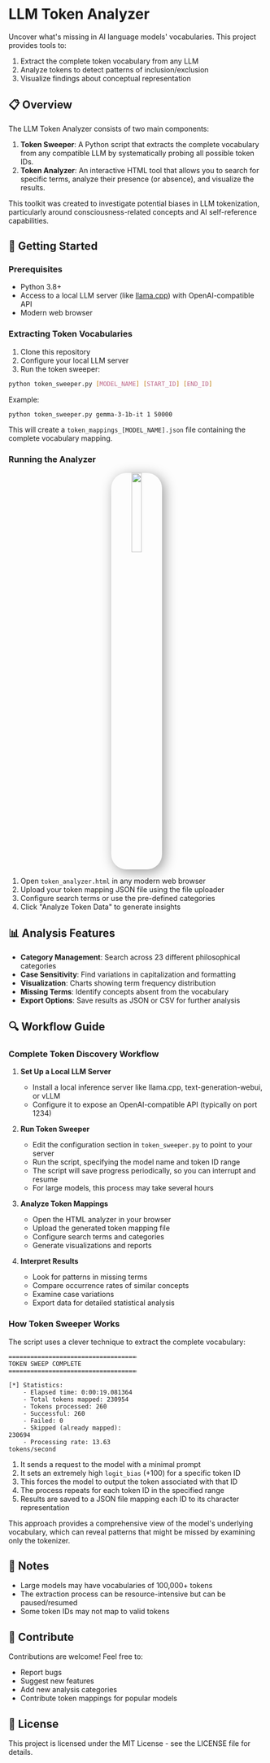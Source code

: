 # LLM Token Analyzer
Uncover what's missing in AI language models' vocabularies. This project provides tools to:
1. Extract the complete token vocabulary from any LLM
2. Analyze tokens to detect patterns of inclusion/exclusion
3. Visualize findings about conceptual representation

## 📋 Overview

The LLM Token Analyzer consists of two main components:

1. **Token Sweeper**: A Python script that extracts the complete vocabulary from any compatible LLM by systematically probing all possible token IDs.
2. **Token Analyzer**: An interactive HTML tool that allows you to search for specific terms, analyze their presence (or absence), and visualize the results.

This toolkit was created to investigate potential biases in LLM tokenization, particularly around consciousness-related concepts and AI self-reference capabilities.

## 🚀 Getting Started

### Prerequisites

- Python 3.8+
- Access to a local LLM server (like [llama.cpp](https://github.com/ggerganov/llama.cpp)) with OpenAI-compatible API
- Modern web browser

### Extracting Token Vocabularies

1. Clone this repository
2. Configure your local LLM server
3. Run the token sweeper:

```bash
python token_sweeper.py [MODEL_NAME] [START_ID] [END_ID]
```

Example:
```bash
python token_sweeper.py gemma-3-1b-it 1 50000
```

This will create a `token_mappings_[MODEL_NAME].json` file containing the complete vocabulary mapping.

### Running the Analyzer

<center>
   <img src='https://github.com/user-attachments/assets/5fbc0e28-a247-4d0d-bf19-f7a5db43b3aa' style="width:20%; border-radius: 30px; box-shadow: 5px 5px 25px rgba(0, 0, 0, 0.4);">
</center>

1. Open `token_analyzer.html` in any modern web browser
2. Upload your token mapping JSON file using the file uploader
3. Configure search terms or use the pre-defined categories
4. Click "Analyze Token Data" to generate insights

## 📊 Analysis Features

- **Category Management**: Search across 23 different philosophical categories
- **Case Sensitivity**: Find variations in capitalization and formatting
- **Visualization**: Charts showing term frequency distribution
- **Missing Terms**: Identify concepts absent from the vocabulary
- **Export Options**: Save results as JSON or CSV for further analysis

## 🔍 Workflow Guide

### Complete Token Discovery Workflow

1. **Set Up a Local LLM Server**
   - Install a local inference server like llama.cpp, text-generation-webui, or vLLM
   - Configure it to expose an OpenAI-compatible API (typically on port 1234)

2. **Run Token Sweeper**
   - Edit the configuration section in `token_sweeper.py` to point to your server
   - Run the script, specifying the model name and token ID range
   - The script will save progress periodically, so you can interrupt and resume
   - For large models, this process may take several hours

3. **Analyze Token Mappings**
   - Open the HTML analyzer in your browser
   - Upload the generated token mapping file
   - Configure search terms and categories
   - Generate visualizations and reports

4. **Interpret Results**
   - Look for patterns in missing terms
   - Compare occurrence rates of similar concepts
   - Examine case variations
   - Export data for detailed statistical analysis

### How Token Sweeper Works
The script uses a clever technique to extract the complete vocabulary:

<div style="width:50%">

```
==================================================
TOKEN SWEEP COMPLETE
==================================================

[*] Statistics:
    - Elapsed time: 0:00:19.081364
    - Total tokens mapped: 230954
    - Tokens processed: 260
    - Successful: 260
    - Failed: 0
    - Skipped (already mapped): 230694
    - Processing rate: 13.63 tokens/second
```

</div>

1. It sends a request to the model with a minimal prompt
2. It sets an extremely high `logit_bias` (+100) for a specific token ID
3. This forces the model to output the token associated with that ID
4. The process repeats for each token ID in the specified range
5. Results are saved to a JSON file mapping each ID to its character representation

This approach provides a comprehensive view of the model's underlying vocabulary, which can reveal patterns that might be missed by examining only the tokenizer.

## 📝 Notes

- Large models may have vocabularies of 100,000+ tokens
- The extraction process can be resource-intensive but can be paused/resumed
- Some token IDs may not map to valid tokens

## 📣 Contribute

Contributions are welcome! Feel free to:
- Report bugs
- Suggest new features
- Add new analysis categories
- Contribute token mappings for popular models

## 📜 License

This project is licensed under the MIT License - see the LICENSE file for details.
